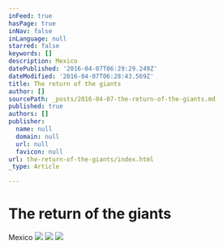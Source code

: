 ```yaml
---
inFeed: true
hasPage: true
inNav: false
inLanguage: null
starred: false
keywords: []
description: Mexico
datePublished: '2016-04-07T06:29:29.249Z'
dateModified: '2016-04-07T06:28:43.569Z'
title: The return of the giants
author: []
sourcePath: _posts/2016-04-07-the-return-of-the-giants.md
published: true
authors: []
publisher:
  name: null
  domain: null
  url: null
  favicon: null
url: the-return-of-the-giants/index.html
_type: Article

---
```

# The return of the giants

Mexico
![](https://the-grid-user-content.s3-us-west-2.amazonaws.com/a2e48427-b5f1-4dfe-a13a-17480b3f8425.jpg)
![](https://s3-us-west-2.amazonaws.com/the-grid-img/p/e5de0c8399f2591892f49cf9de91bb6a43bd8b05.jpg)
![](https://the-grid-user-content.s3-us-west-2.amazonaws.com/a1a80f9a-bde7-4134-bec7-0ba8b3625ec5.jpg)
